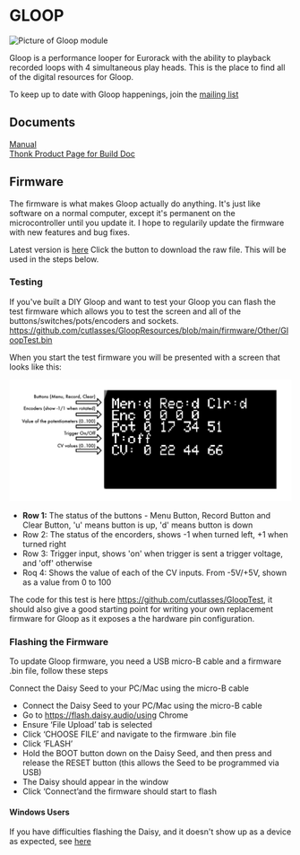 # GLOOP

<img src="https://www.thonk.co.uk/wp-content/uploads/2024/11/cutlasses-gloop-front-700x700.jpg" alt="Picture of Gloop module" width="300" height="300">


Gloop is a performance looper for Eurorack with the ability to playback recorded loops with 4 simultaneous play heads. This is the place to find all of the digital resources for Gloop.

To keep up to date with Gloop happenings, join the [mailing list](https://www.cutlasses.co.uk/cutlasses-instruments/gloop-update/)

## Documents
[Manual](https://github.com/cutlasses/GloopResources/blob/main/Manuals/Manual%201.3.0.pdf)  
[Thonk Product Page for Build Doc](https://www.thonk.co.uk/shop/cutlasses-gloop/)  

## Firmware

The firmware is what makes Gloop actually do anything. It's just like software on a normal computer, except it's permanent on the microcontroller until you update it. I hope to regularily update the firmware with new features and bug fixes.

Latest version is [here](https://github.com/cutlasses/GloopResources/blob/main/firmware/Gloop_1_3_0.bin) Click the button to download the raw file. This will be used in the steps below.

### Testing

If you've built a DIY Gloop and want to test your Gloop you can flash the test firmware which allows you to test the screen and all of the buttons/switches/pots/encoders and sockets. https://github.com/cutlasses/GloopResources/blob/main/firmware/Other/GloopTest.bin

When you start the test firmware you will be presented with a screen that looks like this:

<img src="https://github.com/cutlasses/GloopResources/blob/main/images/GloopTest.png" alt="Picture of Gloop Test firmware">

- **Row 1:** The status of the buttons - Menu Button, Record Button and Clear Button, 'u' means button is up, 'd' means button is down
- Row 2: The status of the encorders, shows -1 when turned left, +1 when turned right
- Row 3: Trigger input, shows 'on' when trigger is sent a trigger voltage, and 'off' otherwise
- Roq 4: Shows the value of each of the CV inputs. From -5V/+5V, shown as a value from 0 to 100

The code for this test is here https://github.com/cutlasses/GloopTest, it should also give a good starting point for writing your own replacement firmware for Gloop as it exposes a the hardware pin configuration.

### Flashing the Firmware

To update Gloop firmware, you need a USB micro-B cable and a firmware .bin file, follow these steps

Connect the Daisy Seed to your PC/Mac using the micro-B cable
- Connect the Daisy Seed to your PC/Mac using the micro-B cable
- Go to https://flash.daisy.audio/using Chrome
- Ensure ‘File Upload’ tab is selected
- Click ‘CHOOSE FILE’ and navigate to the firmware .bin file
- Click ‘FLASH’
- Hold the BOOT button down on the Daisy Seed, and then press and release the RESET button (this allows the Seed to be programmed via USB)
- The Daisy should appear in the window
- Click ‘Connect’and the firmware should start to flash

#### Windows Users
If you have difficulties flashing the Daisy, and it doesn't show up as a device as expected, see [here](https://github.com/electro-smith/DaisyWiki/wiki/Using-Zadig-to-Reset-USB-Driver-(Windows-Only)) 


